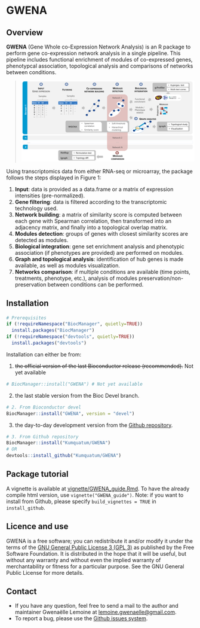 # GWENA

## Overview
**GWENA** (Gene Whole co-Expression Network Analysis) is an R package to perform gene co-expression network analysis in a single pipeline. This pipeline includes functional enrichment of modules of co-expressed genes, phenotypcal association, topological analysis and comparisons of networks between conditions.

> ![Figure 1. Analysis pipeline of GWENA, from expression data to characterization of the modules and comparison of conditions.](vignettes/figure_pipeline_schema.png)  

Using transcriptomics data from either RNA-seq  or microarray, the package follows the steps displayed in Figure 1:

1. **Input**: data is provided as a data.frame or a matrix of expression intensities (pre-normalized).
2. **Gene filtering**: data is filtered according to the transcriptomic technology used.
3. **Network building**: a matrix of similarity score is computed between each gene with Spearman correlation, then transformed into an adjacency matrix, and finally into a topological overlap matrix.
4. **Modules detection**: groups of genes with closest similarity scores are detected as modules.
5. **Biological integration**: gene set enrichment analysis and phenotypic association (if phenotypes are provided) are performed on modules.
6. **Graph and topological analysis**: identification of hub genes is made available, as well as modules visualization.
7. **Networks comparison**: if multiple conditions are available (time points, treatments, phenotype, etc.), analysis of modules preservation/non-preservation between conditions can be performed.


## Installation
```R
# Prerequisites
if (!requireNamespace("BiocManager", quietly=TRUE))
  install.packages("BiocManager")
if (!requireNamespace("devtools", quietly=TRUE))
  install.packages("devtools")
```

Installation can either be from:

1. ~~the official version of the last Bioconductor release (recommended).~~ Not yet available
```R
# BiocManager::install("GWENA") # Not yet available
```
2. the last stable version from the Bioc Devel branch.
```R
# 2. From Bioconductor devel
BiocManager::install("GWENA", version = "devel")
```
3. the day-to-day development version from the [Github repository](https://github.com/Kumquatum/GWENA).
```R
# 3. From Github repository
BiocManager::install("Kumquatum/GWENA")
# OR
devtools::install_github("Kumquatum/GWENA")
```

## Package tutorial
A vignette is available at [vignette/GWENA_guide.Rmd](vignette/GWENA_guide.Rmd). To have the already compile html version, use `vignette("GWENA_guide")`.
Note: if you want to install from Github, please specify `build_vignettes = TRUE` in `install_github`.


## Licence and use
GWENA is a free software; you can redistribute it and/or modify it under the terms of the [GNU General Public License 3 (GPL 3)](LICENSE.md) as published by the Free Software Foundation. 
It is distributed in the hope that it will be useful, but without any warranty and without even the implied warranty of merchantability or fitness for a particular purpose. See the GNU General Public License for more details.


## Contact
* If you have any question, feel free to send a mail to the author and maintainer Gwenaëlle Lemoine at lemoine.gwenaelle@gmail.com.
* To report a bug, please use the [Github issues system](https://github.com/Kumquatum/GWENA/issues).
